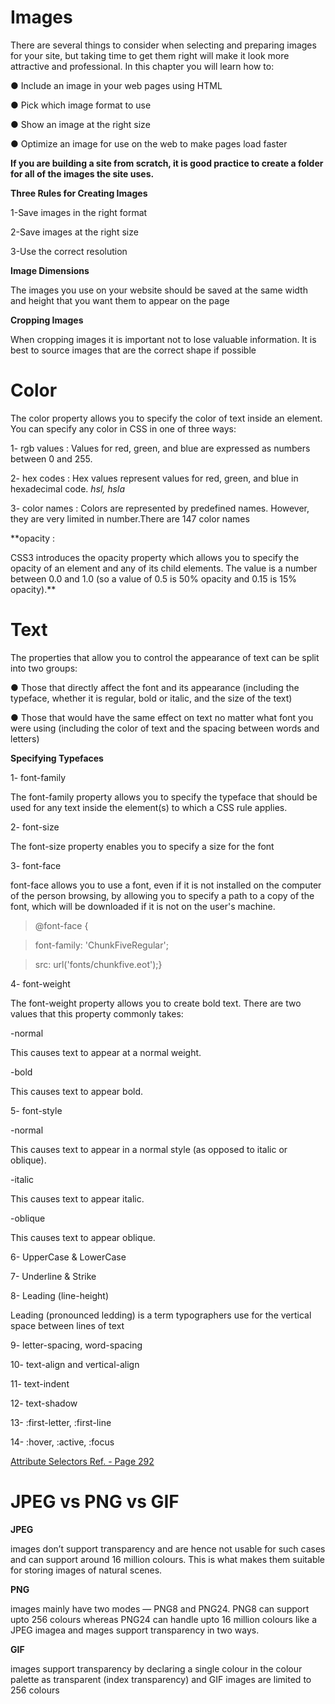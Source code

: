 # Images

There are several things to consider when selecting and
preparing images for your site, but taking time to get them
right will make it look more attractive and professional.
In this chapter you will learn how to:

● Include an image in your web pages using HTML

● Pick which image format to use

● Show an image at the right size

● Optimize an image for use on the web to make pages
load faster

**If you are building a site from scratch, it is good
practice to create a folder for all of the images
the site uses.**

**Three Rules for Creating Images**

1-Save images in the right format

2-Save images at the right size

3-Use the correct resolution

**Image Dimensions**

The images you use on your website should be
saved at the same width and height that you
want them to appear on the page

**Cropping Images**

When cropping images it is important not to
lose valuable information. It is best to source
images that are the correct shape if possible

# Color

The color property allows you
to specify the color of text inside
an element. You can specify any
color in CSS in one of three ways:

1- rgb values : Values for red, green, and blue
are expressed as numbers
between 0 and 255.

2- hex codes : Hex values represent values
for red, green, and blue in
hexadecimal code. *hsl, hsla*

3- color names : Colors are represented by
predefined names. However,
they are very limited in number.There are 147 color names



**opacity :

CSS3 introduces the opacity
property which allows you to
specify the opacity of an element
and any of its child elements.
The value is a number between
0.0 and 1.0 (so a value of 0.5
is 50% opacity and 0.15 is 15%
opacity).**

# Text

The properties that allow you to control
the appearance of text can be split into
two groups:

● Those that directly affect the font and its appearance
(including the typeface, whether it is regular, bold or italic,
and the size of the text)

● Those that would have the same effect on text no matter
what font you were using (including the color of text and
the spacing between words and letters)

**Specifying Typefaces**

1- font-family

The font-family property
allows you to specify the
typeface that should be used for
any text inside the element(s) to
which a CSS rule applies.


2- font-size

The font-size property enables
you to specify a size for the
font

3- font-face

font-face allows you to use
a font, even if it is not installed
on the computer of the person
browsing, by allowing you to
specify a path to a copy of the
font, which will be downloaded if
it is not on the user's machine.

>@font-face {

>font-family: 'ChunkFiveRegular';

>src: url('fonts/chunkfive.eot');}

4- font-weight

The font-weight property
allows you to create bold text.
There are two values that this
property commonly takes:

-normal

This causes text to appear at a
normal weight.

-bold

This causes text to appear bold.

5- font-style

-normal

This causes text to appear in a
normal style (as opposed to italic
or oblique).

-italic

This causes text to appear italic.

-oblique

This causes text to appear
oblique.

6- UpperCase & LowerCase

7- Underline & Strike 

8- Leading (line-height)

Leading (pronounced ledding) is
a term typographers use for the
vertical space between lines of
text

9- letter-spacing, word-spacing

10- text-align and vertical-align

11- text-indent

12- text-shadow

13- :first-letter, :first-line

14- :hover, :active, :focus




[Attribute Selectors Ref. - Page 292](https://wtf.tw/ref/duckett.pdf)

# JPEG vs PNG vs GIF

**JPEG**

images don’t support transparency and are hence not usable for such cases and can support around 16 million colours. This is what makes them suitable for storing images of natural scenes.

**PNG**

images mainly have two modes — PNG8 and PNG24. PNG8 can support upto 256 colours whereas PNG24 can handle upto 16 million colours like a JPEG imagea and mages support transparency in two ways.


**GIF**

images support transparency by declaring a single colour in the colour palette as transparent (index transparency) and GIF images are limited to 256 colours

